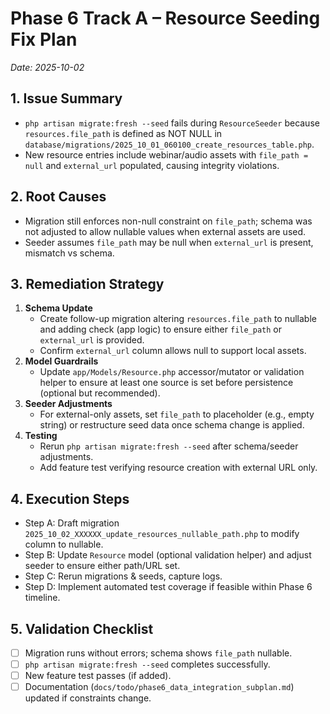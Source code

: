 # Phase 6 Track A – Resource Seeding Fix Plan
_Date: 2025-10-02_

## 1. Issue Summary
- `php artisan migrate:fresh --seed` fails during `ResourceSeeder` because `resources.file_path` is defined as NOT NULL in `database/migrations/2025_10_01_060100_create_resources_table.php`.
- New resource entries include webinar/audio assets with `file_path = null` and `external_url` populated, causing integrity violations.

## 2. Root Causes
- Migration still enforces non-null constraint on `file_path`; schema was not adjusted to allow nullable values when external assets are used.
- Seeder assumes `file_path` may be null when `external_url` is present, mismatch vs schema.

## 3. Remediation Strategy
1. **Schema Update**
   - Create follow-up migration altering `resources.file_path` to nullable and adding check (app logic) to ensure either `file_path` or `external_url` is provided.
   - Confirm `external_url` column allows null to support local assets.
2. **Model Guardrails**
   - Update `app/Models/Resource.php` accessor/mutator or validation helper to ensure at least one source is set before persistence (optional but recommended).
3. **Seeder Adjustments**
   - For external-only assets, set `file_path` to placeholder (e.g., empty string) or restructure seed data once schema change is applied.
4. **Testing**
   - Rerun `php artisan migrate:fresh --seed` after schema/seeder adjustments.
   - Add feature test verifying resource creation with external URL only.

## 4. Execution Steps
- Step A: Draft migration `2025_10_02_XXXXXX_update_resources_nullable_path.php` to modify column to nullable.
- Step B: Update `Resource` model (optional validation helper) and adjust seeder to ensure either path/URL set.
- Step C: Rerun migrations & seeds, capture logs.
- Step D: Implement automated test coverage if feasible within Phase 6 timeline.

## 5. Validation Checklist
- [ ] Migration runs without errors; schema shows `file_path` nullable.
- [ ] `php artisan migrate:fresh --seed` completes successfully.
- [ ] New feature test passes (if added).
- [ ] Documentation (`docs/todo/phase6_data_integration_subplan.md`) updated if constraints change.

